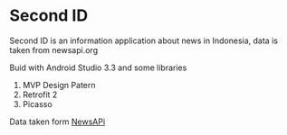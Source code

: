 # Second ID
Second ID is an information application about news in Indonesia, data is taken from newsapi.org

Buid with Android Studio 3.3 and some libraries
1. MVP Design Patern
2. Retrofit 2
3. Picasso

Data taken form [NewsAPi](#https://newsapi.org/)
